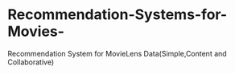 # Recommendation-Systems-for-Movies-
Recommendation System for MovieLens Data(Simple,Content  and Collaborative)
